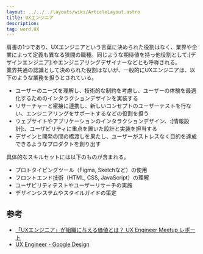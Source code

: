 ```yaml
---
layout: ../../../layouts/wiki/ArticleLayout.astro
title: UXエンジニア
description:
tag: word,UX
---
```


肩書の1つであり、UXエンジニアという言葉に決められた役割はなく、業界や企業によって定義も異なる狭間の職種。同じような期待値を持っ他役割として:[デザインエンジニア]:やエンジニアリングデザイナーなどとも呼称される。  
業界共通の認識として決められた役割はないが、一般的にUXエンジニアは、以下のような業務を担うとされている。

- ユーザーのニーズを理解し、技術的な制約を考慮し、ユーザーの体験を最適化するためのインタラクションデザインを実装する
- リサーチャーと密接に連携し、新しいコンセプトのユーザーテストを行ない、エンジニアリングをサポートするなどの役割を担う
- ウェブサイトやアプリケーションのインタラクションデザイン、:[情報設計]:、ユーザビリティに重点を置いた設計と実装を担当する
- デザインと開発の間の橋渡しを果たし、ユーザーがストレスなく目的を達成できるようなプロダクトを創り出す

具体的なスキルセットには以下のものが含まれる。

- プロトタイピングツール（Figma, Sketchなど）の使用
- フロントエンド技術（HTML, CSS, JavaScript）の理解
- ユーザビリティテストやユーザーリサーチの実施
- デザインシステムやスタイルガイドの策定


## 参考

- [「UXエンジニア」が組織に与える価値とは？ UX Engineer Meetup レポート](https://goodpatch.com/blog/ux-engineer-meetup)
- [UX Engineer - Google Design](https://design.google/jobs/ux-engineer/)